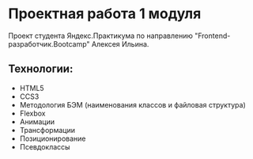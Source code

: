 # **Проектная работа 1 модуля**
Проект студента Яндекс.Практикума по направлению "Frontend-разработчик.Bootcamp" Алексея Ильина.
## **Технологии:**
* HTML5
* CCS3
* Методология БЭМ (наименования классов и файловая структура)
* Flexbox
* Анимации
* Трансформации
* Позиционирование
* Псевдоклассы 

